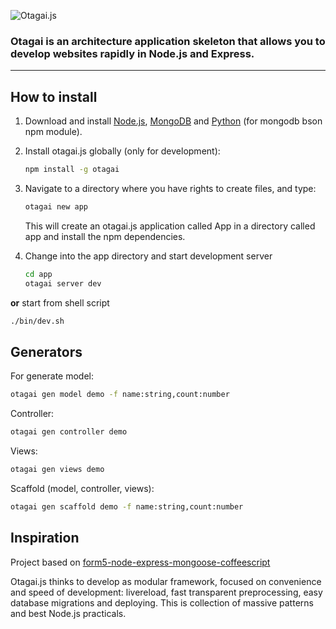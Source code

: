 ![Otagai.js](https://dl.dropboxusercontent.com/u/931817/POST/otagai.png)
### Otagai is an architecture application skeleton that allows you to develop websites rapidly in Node.js and Express.

----
## How to install

1. Download and install [Node.js](http://nodejs.org/), [MongoDB](http://mongodb.org/) and [Python](http://python.org/) (for mongodb bson npm module).

2. Install otagai.js globally (only for development):

   ```sh
   npm install -g otagai
   ```

3. Navigate to a directory where you have rights to create files, and type:
   ```sh
   otagai new app
   ```
   This will create an otagai.js application called App in a directory called app and install the npm dependencies.

4. Change into the app directory and start development server
   ```sh
   cd app
   otagai server dev
   ```
  **or** start from shell script
   ```sh
   ./bin/dev.sh
   ```

## Generators
   For generate model:
   ```sh
   otagai gen model demo -f name:string,count:number
   ```
   Controller:
   ```sh
   otagai gen controller demo
   ```
   Views:
   ```sh
   otagai gen views demo
   ```
   Scaffold (model, controller, views):
   ```sh
   otagai gen scaffold demo -f name:string,count:number
   ```


## Inspiration
Project based on [form5-node-express-mongoose-coffeescript](https://github.com/olafurnielsen/form5-node-express-mongoose-coffeescript)

Otagai.js thinks to develop as modular framework, focused on convenience and speed of development: livereload, fast transparent preprocessing, easy database migrations and deploying. This is collection of massive patterns and best Node.js practicals.
